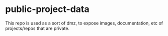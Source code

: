 # public-project-data

This repo is used as a sort of dmz, to expose images, documentation, etc of projects/repos that are private. 